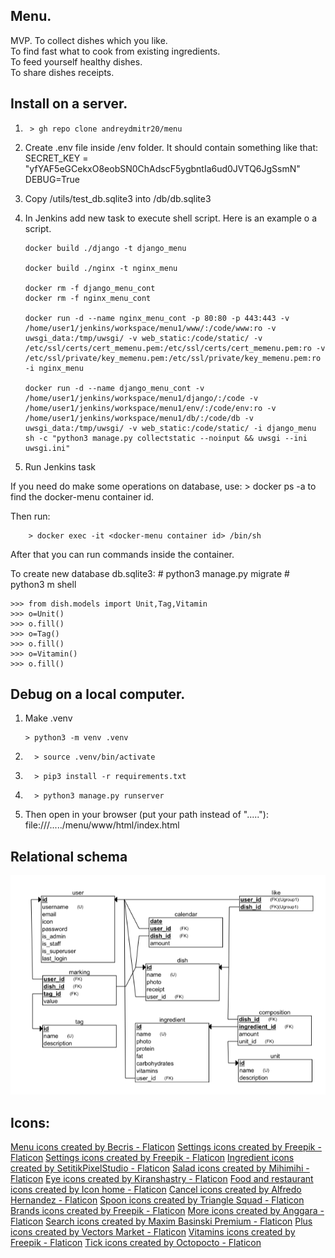 ## Menu.

MVP.
To collect dishes which you like. <br>
To find fast what to cook from existing
ingredients. <br>
To feed yourself healthy dishes. <br>
To share dishes
receipts.

## Install on a server.

1.      > gh repo clone andreydmitr20/menu

2.  Create .env file inside /env folder.
    It should contain something like that:
    SECRET_KEY = "yfYAF5eGCekxO8eobSN0ChAdscF5ygbntIa6ud0JVTQ6JgSsmN"
    DEBUG=True

3.  Copy /utils/test_db.sqlite3 into /db/db.sqlite3

4.  In Jenkins add new task to execute shell script.
    Here is an example o a script.

        docker build ./django -t django_menu

        docker build ./nginx -t nginx_menu

        docker rm -f django_menu_cont
        docker rm -f nginx_menu_cont

        docker run -d --name nginx_menu_cont -p 80:80 -p 443:443 -v /home/user1/jenkins/workspace/menu1/www/:/code/www:ro -v uwsgi_data:/tmp/uwsgi/ -v web_static:/code/static/ -v /etc/ssl/certs/cert_memenu.pem:/etc/ssl/certs/cert_memenu.pem:ro -v /etc/ssl/private/key_memenu.pem:/etc/ssl/private/key_memenu.pem:ro -i nginx_menu

        docker run -d --name django_menu_cont -v /home/user1/jenkins/workspace/menu1/django/:/code -v /home/user1/jenkins/workspace/menu1/env/:/code/env:ro -v /home/user1/jenkins/workspace/menu1/db/:/code/db -v uwsgi_data:/tmp/uwsgi/ -v web_static:/code/static/ -i django_menu sh -c "python3 manage.py collectstatic --noinput && uwsgi --ini uwsgi.ini"

5.  Run Jenkins task

If you need do make some operations on database, use: > docker ps -a
to find the docker-menu container id.

Then run:

        > docker exec -it <docker-menu container id> /bin/sh

After that you can run commands inside the container.

To create new database db.sqlite3:
\# python3 manage.py migrate
\# python3 m shell

    >>> from dish.models import Unit,Tag,Vitamin
    >>> o=Unit()
    >>> o.fill()
    >>> o=Tag()
    >>> o.fill()
    >>> o=Vitamin()
    >>> o.fill()

## Debug on a local computer.

1.  Make .venv

        > python3 -m venv .venv

2.       > source .venv/bin/activate

3.       > pip3 install -r requirements.txt

4.       > python3 manage.py runserver

5.  Then open in your browser (put your path instead of "....."):
    file:///...../menu/www/html/index.html

## Relational schema

<img src="./doc/rs.png">

## Icons:

<a href="https://www.flaticon.com/free-icons/menu" title="menu icons">Menu icons created by Becris - Flaticon</a>
<a href="https://www.flaticon.com/free-icons/settings" title="settings icons">Settings icons created by Freepik - Flaticon</a>
<a href="https://www.flaticon.com/free-icons/settings" title="settings icons">Settings icons created by Freepik - Flaticon</a>
<a href="https://www.flaticon.com/free-icons/ingredient" title="ingredient icons">Ingredient icons created by SetitikPixelStudio - Flaticon</a>
<a href="https://www.flaticon.com/free-icons/salad" title="salad icons">Salad icons created by Mihimihi - Flaticon</a>
<a href="https://www.flaticon.com/free-icons/eye" title="eye icons">Eye icons created by Kiranshastry - Flaticon</a>
<a href="https://www.flaticon.com/free-icons/food-and-restaurant" title="food and restaurant icons">Food and restaurant icons created by Icon home - Flaticon</a>
<a href="https://www.flaticon.com/free-icons/cancel" title="cancel icons">Cancel icons created by Alfredo Hernandez - Flaticon</a>
<a href="https://www.flaticon.com/free-icons/spoon" title="spoon icons">Spoon icons created by Triangle Squad - Flaticon</a>
<a href="https://www.flaticon.com/free-icons/brands" title="brands icons">Brands icons created by Freepik - Flaticon</a>
<a href="https://www.flaticon.com/free-icons/more" title="more icons">More icons created by Anggara - Flaticon</a>
<a href="https://www.flaticon.com/free-icons/search" title="search icons">Search icons created by Maxim Basinski Premium - Flaticon</a>
<a href="https://www.flaticon.com/free-icons/plus" title="plus icons">Plus icons created by Vectors Market - Flaticon</a>
<a href="https://www.flaticon.com/free-icons/vitamins" title="vitamins icons">Vitamins icons created by Freepik - Flaticon</a>
<a href="https://www.flaticon.com/free-icons/tick" title="tick icons">Tick icons created by Octopocto - Flaticon</a>
